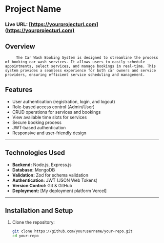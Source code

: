 # **Project Name**

### Live URL: [https://yourprojecturl.com](https://yourprojecturl.com)

## **Overview**

    	 The Car Wash Booking System is designed to streamline the process of booking car wash services. It allows users to easily schedule appointments, select services, and manage bookings in real-time. This system provides a seamless experience for both car owners and service providers, ensuring efficient service scheduling and management.

## **Features**

- User authentication (registration, login, and logout)
- Role-based access control (Admin/User)
- CRUD operations for services and bookings
- View available time slots for services
- Secure booking process
- JWT-based authentication
- Responsive and user-friendly design

---

## **Technologies Used**

- **Backend:** Node.js, Express.js
- **Database:** MongoDB
- **Validation:** Zod for schema validation
- **Authentication:** JWT (JSON Web Tokens)
- **Version Control:** Git & GitHub
- **Deployment:** [My deployment platform Vercel]

---

## **Installation and Setup**

1. Clone the repository:
   ```bash
   git clone https://github.com/yourusername/your-repo.git
   cd your-repo
   ```
